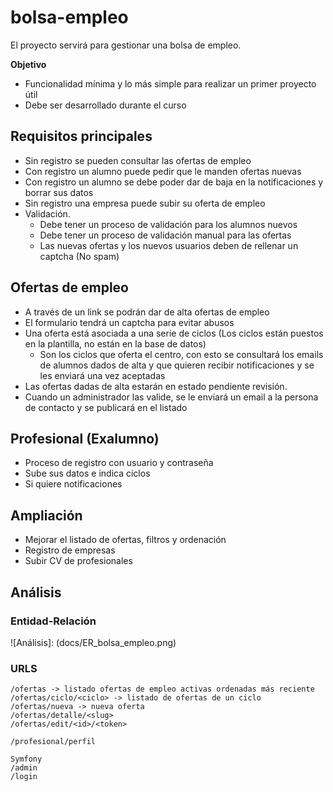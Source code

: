 # bolsa-empleo

El proyecto servirá para gestionar una bolsa de empleo.

**Objetivo**
- Funcionalidad mínima y lo más simple para realizar un primer proyecto útil
- Debe ser desarrollado durante el curso

## Requisitos principales
- Sin registro se pueden consultar las ofertas de empleo
- Con registro un alumno puede pedir que le manden ofertas nuevas
- Con registro un alumno se debe poder dar de baja en la notificaciones y borrar sus datos
- Sin registro una empresa puede subir su oferta de empleo
- Validación.
  - Debe tener un proceso de validación para los alumnos nuevos
  - Debe tener un proceso de validación manual para las ofertas
  - Las nuevas ofertas y los nuevos usuarios deben de rellenar un captcha (No spam)


## Ofertas de empleo
- A través de un link se podrán dar de alta ofertas de empleo
- El formulario tendrá un captcha para evitar abusos
- Una oferta está asociada a una serie de ciclos (Los ciclos están puestos en la plantilla, no están en la base de datos)
  - Son los ciclos que oferta el centro, con esto se consultará los emails de alumnos dados de alta y que quieren recibir notificaciones y se les enviará una vez aceptadas
- Las ofertas dadas de alta estarán en estado pendiente revisión.
- Cuando un administrador las valide, se le enviará un email a la persona de contacto y se publicará en el listado

## Profesional (Exalumno)
- Proceso de registro con usuario y contraseña
- Sube sus datos e indica ciclos
- Si quiere notificaciones


## Ampliación
- Mejorar el listado de ofertas, filtros y ordenación
- Registro de empresas
- Subir CV de profesionales

## Análisis

### Entidad-Relación

![Análisis]: (docs/ER_bolsa_empleo.png)

### URLS
```
/ofertas -> listado ofertas de empleo activas ordenadas más reciente
/ofertas/ciclo/<ciclo> -> listado de ofertas de un ciclo
/ofertas/nueva -> nueva oferta
/ofertas/detalle/<slug>
/ofertas/edit/<id>/<token>

/profesional/perfil

Symfony
/admin
/login
```
